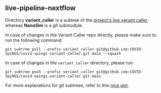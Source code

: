 ## live-pipeline-nextflow

Directory **variant_caller** is a subtree of the [project's live variant caller](https://github.com/COVID-SpiNGS/covid-spings-variant-caller), whereas **NanoSim** is a git submodule.

In case of changes in the Variant Caller repo directly, please make sure to run the following command:

```
git subtree pull --prefix variant_caller git@github.com:COVID-SpiNGS/covid-spings-variant-caller.git main --squash
```

In case of changes in the ```variant_caller``` directory, please run:

```
git subtree push --prefix variant_caller git@github.com:COVID-SpiNGS/covid-spings-variant-caller.git main
```

For more explanations for git subtrees, refer to this [nice gist](https://gist.github.com/SKempin/b7857a6ff6bddb05717cc17a44091202).